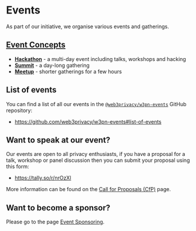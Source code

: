 # Events

As part of our initiative, we organise various events and gatherings.

## [Event Concepts](./concepts)

* **[Hackathon](./concepts#hackathon)** - a multi-day event including talks, workshops and hacking
* **[Summit](./concepts#summit)** - a day-long gathering
* **[Meetup](./concepts#meetup)** - shorter gatherings for a few hours

## List of events

You can find a list of all our events in the [`@web3privacy/w3pn-events`](https://github.com/web3privacy/w3pn-events) GitHub repository:

* https://github.com/web3privacy/w3pn-events#list-of-events

## Want to speak at our event?

Our events are open to all privacy enthusiasts, if you have a proposal for a talk, workshop or panel discussion then you can submit your proposal using this form:

* https://tally.so/r/nrOzXl

More information can be found on the [Call for Proposals (CfP)](/events/cfp) page.

## Want to become a sponsor?

Please go to the page [Event Sponsoring](/events/sponsors).
